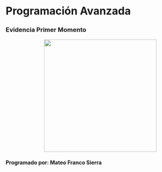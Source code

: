 # Programación Avanzada
### Evidencia Primer Momento

<p align="center">
  <img src="https://firebasestorage.googleapis.com/v0/b/pythonjuevesmfs.appspot.com/o/jake.jpg?alt=media&token=7df52b37-6a04-4955-8cab-b6ecef01aa71" width="300" height="300">
</p>

#### Programado por: Mateo Franco Sierra

